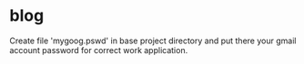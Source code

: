 # blog

Create file 'mygoog.pswd' in base project directory
and put there your gmail account password for
correct work application.